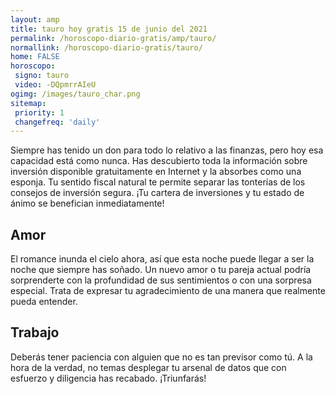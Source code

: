 ```yaml
---
layout: amp
title: tauro hoy gratis 15 de junio del 2021 
permalink: /horoscopo-diario-gratis/amp/tauro/
normallink: /horoscopo-diario-gratis/tauro/
home: FALSE
horoscopo:
 signo: tauro
 video: -DQpmrrAIeU
ogimg: /images/tauro_char.png
sitemap:
 priority: 1
 changefreq: 'daily'
---
```



Siempre has tenido un don para todo lo relativo a las finanzas, pero hoy esa capacidad está como nunca. Has descubierto toda la información sobre inversión disponible gratuitamente en Internet y la absorbes como una esponja. Tu sentido fiscal natural te permite separar las tonterías de los consejos de inversión segura. ¡Tu cartera de inversiones y tu estado de ánimo se benefician inmediatamente!

## Amor

El romance inunda el cielo ahora, así que esta noche puede llegar a ser la noche que siempre has soñado. Un nuevo amor o tu pareja actual podría sorprenderte con la profundidad de sus sentimientos o con una sorpresa especial. Trata de expresar tu agradecimiento de una manera que realmente pueda entender.

## Trabajo

Deberás tener paciencia con alguien que no es tan previsor como tú. A la hora de la verdad, no temas desplegar tu arsenal de datos que con esfuerzo y diligencia has recabado. ¡Triunfarás!